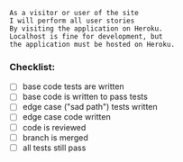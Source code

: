 ```
As a visitor or user of the site
I will perform all user stories
By visiting the application on Heroku.
Localhost is fine for development, but
the application must be hosted on Heroku.
```

### Checklist:

- [ ] base code tests are written
- [ ] base code is written to pass tests
- [ ] edge case ("sad path") tests written
- [ ] edge case code written
- [ ] code is reviewed
- [ ] branch is merged
- [ ] all tests still pass
